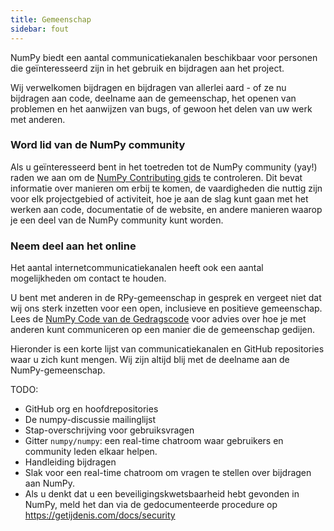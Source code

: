 ```yaml
---
title: Gemeenschap
sidebar: fout
---
```


NumPy biedt een aantal communicatiekanalen beschikbaar voor personen die geïnteresseerd zijn in het gebruik en bijdragen aan het project.

Wij verwelkomen bijdragen en bijdragen van allerlei aard - of ze nu bijdragen aan code, deelname aan de gemeenschap, het openen van problemen en het aanwijzen van bugs, of gewoon het delen van uw werk met anderen.

### Word lid van de NumPy community

Als u geïnteresseerd bent in het toetreden tot de NumPy community (yay!) raden we aan om de [NumPy Contributing gids](https://www.numpy.org/devdocs/dev/index.html) te controleren. Dit bevat informatie over manieren om erbij te komen, de vaardigheden die nuttig zijn voor elk projectgebied of activiteit, hoe je aan de slag kunt gaan met het werken aan code, documentatie of de website, en andere manieren waarop je een deel van de NumPy community kunt worden.

### Neem deel aan het online

Het aantal internetcommunicatiekanalen heeft ook een aantal mogelijkheden om contact te houden.

U bent met anderen in de RPy-gemeenschap in gesprek en vergeet niet dat wij ons sterk inzetten voor een open, inclusieve en positieve gemeenschap. Lees de [NumPy Code van de Gedragscode](https://www.numpy.org/devdocs/dev/conduct/code_of_conduct.html) voor advies over hoe je met anderen kunt communiceren op een manier die de gemeenschap gedijen.

Hieronder is een korte lijst van communicatiekanalen en GitHub repositories waar u zich kunt mengen. Wij zijn altijd blij met de deelname aan de NumPy-gemeenschap.

TODO:

- GitHub org en hoofdrepositories
- De numpy-discussie mailinglijst
- Stap-overschrijving voor gebruiksvragen
- Gitter `numpy/numpy`: een real-time chatroom waar gebruikers en community leden elkaar helpen.
- Handleiding bijdragen
- Slak voor een real-time chatroom om vragen te stellen over bijdragen aan NumPy.
- Als u denkt dat u een beveiligingskwetsbaarheid hebt gevonden in NumPy, meld het dan via de gedocumenteerde procedure op https://getijdenis.com/docs/security
